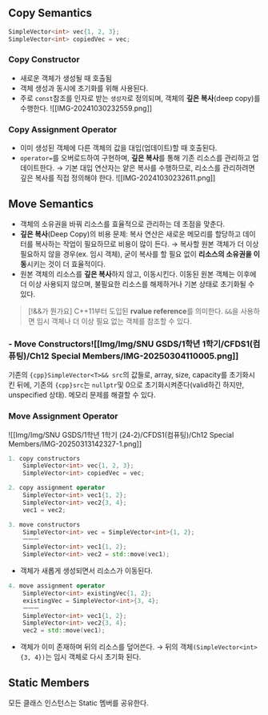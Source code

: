 ## Copy Semantics
```cpp
SimpleVector<int> vec{1, 2, 3};
SimpleVector<int> copiedVec = vec;
```
### Copy Constructor
- 새로운 객체가 생성될 때 호출됨
- 객체 생성과 동시에 초기화를 위해 사용된다. 
- 주로 `const`참조를 인자로 받는 `생성자`로 정의되며, 객체의 **깊은 복사**(deep copy)를 수행한다. 
![[IMG-20241030232559.png]]
### Copy Assignment Operator
- 이미 생성된 객체에 다른 객체의 값을 대입(업데이트)할 때 호출된다. 
- `operator=`를 오버로드하여 구현하며, **깊은 복사**를 통해 기존 리소스를 관리하고 업데이트한다. 
  → 기본 대입 연산자는 얕은 복사를 수행하므로, 리소스를 관리하려면 깊은 복사를 직접 정의해야 한다. 
![[IMG-20241030232611.png]]
## Move Semantics
- 객체의 소유권을 바꿔 리소스를 효율적으로 관리하는 데 초점을 맞춘다. 
- **깊은 복사**(Deep Copy)의 비용 문제: 복사 연산은 새로운 메모리를 할당하고 데이터를 복사하는 작업이 필요하므로 비용이 많이 든다. 
  → 복사할 원본 객체가 더 이상 필요하지 않을 경우(ex. 임시 객체), 굳이 복사를 할 필요 없이 **리소스의 소유권을 이동**시키는 것이 더 효율적이다.
- 원본 객체의 리소스를 **깊은 복사**하지 않고, 이동시킨다. 이동된 원본 객체는 이후에 더 이상 사용되지 않으며, 불필요한 리소스를 해제하거나 기본 상태로 초기화될 수 있다. 
> [!&&가 뭔가요]
> C++11부터 도입된 **rvalue reference**를 의미한다. 
> `&&`을 사용하면 임시 객체나 더 이상 필요 없는 객체를 참조할 수 있다. 

### - Move Constructors![[Img/Img/SNU GSDS/1학년 1학기/CFDS1(컴퓨팅)/Ch12 Special Members/IMG-20250304110005.png]]
기존의 `{cpp}SimpleVector<T>&& src`의 값들로, array, size, capacity를 초기화시킨 뒤에, 기존의 `{cpp}src`는 `nullptr`및 0으로 초기화시켜준다(valid하긴 하지만, unspecified 상태). 메모리 문제를 해결할 수 있다. 
### Move Assignment Operator
![[Img/Img/SNU GSDS/1학년 1학기 (24-2)/CFDS1(컴퓨팅)/Ch12 Special Members/IMG-20250313142327-1.png]]

```cpp
1. copy constructors
	SimpleVector<int> vec{1, 2, 3};
	SimpleVector<int> copiedVec = vec;
```

```cpp
2. copy assignment operator
	SimpleVector<int> vec1{1, 2};	
	SimpleVector<int> vec2{3, 4};
	vec1 = vec2;
```

```cpp
3. move constructors
	SimpleVector<int> vec = SimpleVector<int>{1, 2};
	ㅡㅡㅡ
	SimpleVector<int> vec1{1, 2};
	SimpleVector<int> vec2 = std::move(vec1);
```
- 객체가 새롭게 생성되면서 리소스가 이동된다. 
```cpp
4. move assignment operator
	SimpleVector<int> existingVec{1, 2};
	existingVec = SimpleVector<int>{3, 4};
	ㅡㅡㅡ
	SimpleVector<int> vec1{1, 2};
	SimpleVector<int> vec2{3, 4};
	vec2 = std::move(vec1);
```

- 객체가 이미 존재하며 뒤의 리소스를 덮어쓴다. 
  → 뒤의 객체`(SimpleVector<int>{3, 4})`는 임시 객체로 다시 초기화 된다. 
## Static Members
모든 클래스 인스턴스는 Static 멤버를 공유한다. 
